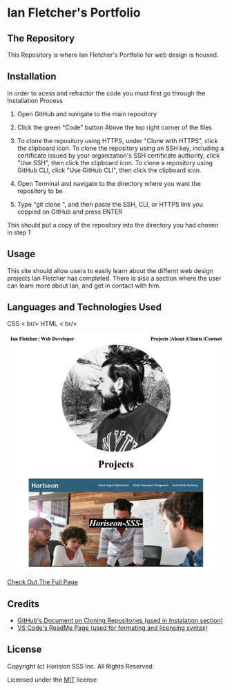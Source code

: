 # Ian Fletcher's Portfolio

## The Repository 
This Repository is where Ian Fletcher's Portfolio for web design is housed.

## Installation
In order to acess and refractor the code you must first go through the Installation Process

1) Open GitHub and navigate to the main repository 

2) Click the green "Code" button Above the top right corner of the files 

3) To clone the repository using HTTPS, under "Clone with HTTPS", click the clipboard icon. To clone the repository using an SSH key, including a certificate issued by your organization's SSH certificate authority, click "Use SSH", then click the clipboard icon. To clone a repository using GitHub CLI, click "Use GitHub CLI", then click the clipboard icon.

4) Open Terminal and navigate to the directory where you want the repository to be 

5) Type "git clone ", and then paste the SSH, CLI, or HTTPS link you coppied on GitHub and press ENTER 

This should put a copy of the repository into the directory you had chosen in step 1

## Usage
This site should allow users to easily learn about the differnt web design projects Ian Fletcher has completed. There is also a section where the user can learn more about Ian, and get in contact with him. 

## Languages and Technologies Used
CSS < br/>
HTML < br/>



![alt text](assets/images/portfolio1.png)
![alt text](assets/images/portfolio2.png)

[Check Out The Full Page](https://ianfletcher314.github.io/IanFletcherPortfolio/)

## Credits

- [GitHub's Document on Cloning Repositories (used in Instalation section)](https://docs.github.com/en/github/creating-cloning-and-archiving-repositories/cloning-a-repository) 
- [VS Code's ReadMe Page (used for formating and licensing syntax)](https://github.com/microsoft/vscode/blob/master/README.md)

## License 

Copyright (c) Horision SSS Inc. All Rights Reserved.

Licensed under the [MIT](assets/license.txt) license
